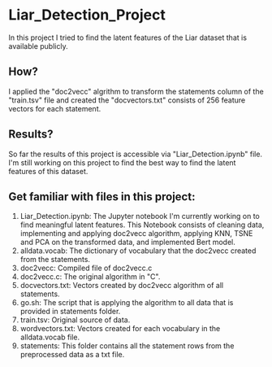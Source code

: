 # Liar_Detection_Project

In this project I tried to find the latent features of the Liar dataset that is available publicly.

## How?
I applied the "doc2vecc" algrithm to transform the statements column of the "train.tsv" file and created the "docvectors.txt" consists of 256 feature vectors for each statement.

## Results?
So far the results of this project is accessible via "Liar_Detection.ipynb" file. I'm still working on this project to find the best way to find the latent features of this dataset.

## Get familiar with files in this project:
1. Liar_Detection.ipynb: The Jupyter notebook I'm currently working on to find meaningful latent features. This Notebook consists of cleaning data, implementing and applying doc2vecc algorithm, applying KNN, TSNE and PCA on the transformed data, and implemented Bert model.
2. alldata.vocab: The dictionary of vocabulary that the doc2vecc created from the statements.
3. doc2vecc: Compiled file of doc2vecc.c
4. doc2vecc.c: The original algorithm in "C".
5. docvectors.txt: Vectors created by doc2vecc algorithm of all statements.
6. go.sh: The script that is applying the algorithm to all data that is provided in statements folder.
7. train.tsv: Original source of data.
8. wordvectors.txt: Vectors created for each vocabulary in the alldata.vocab file.
9. statements: This folder contains all the statement rows from the preprocessed data as a txt file.
